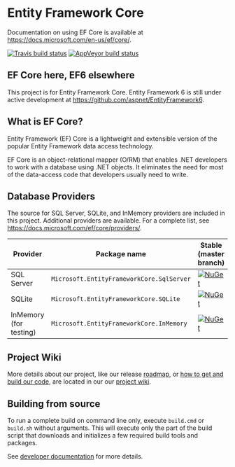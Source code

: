 # Entity Framework Core

Documentation on using EF Core is available at <https://docs.microsoft.com/en-us/ef/core/>.

[![Travis build status](https://img.shields.io/travis/aspnet/EntityFrameworkCore.svg?label=travis-ci&branch=dev&style=flat-square)](https://travis-ci.org/aspnet/EntityFrameworkCore/branches)
[![AppVeyor build status](https://img.shields.io/appveyor/ci/aspnetci/EntityFramework/dev.svg?label=appveyor&style=flat-square)](https://ci.appveyor.com/project/aspnetci/entityframework/branch/dev)

## EF Core here, EF6 elsewhere

This project is for Entity Framework Core. Entity Framework 6 is still under active development at https://github.com/aspnet/EntityFramework6.

## What is EF Core?

Entity Framework (EF) Core is a lightweight and extensible version of the popular Entity Framework data access technology.

EF Core is an object-relational mapper (O/RM) that enables .NET developers to work with a database using .NET objects. It eliminates the need for most of the data-access code that developers usually need to write.

## Database Providers

The source for SQL Server, SQLite, and InMemory providers are included in this project. Additional providers are available.
For a complete list, see https://docs.microsoft.com/ef/core/providers/.

Provider               | Package name                              | Stable (master branch)    | Nightly (dev branch)
-----------------------|-------------------------------------------|-----------------------------|-------------------------
SQL Server             | `Microsoft.EntityFrameworkCore.SqlServer` | [![NuGet](https://img.shields.io/nuget/v/Microsoft.EntityFrameworkCore.SqlServer.svg?style=flat-square&label=nuget)](https://www.nuget.org/packages/Microsoft.EntityFrameworkCore.SqlServer/) | [![MyGet](https://img.shields.io/dotnet.myget/aspnetcore-dev/vpre/Microsoft.EntityFrameworkCore.SqlServer.svg?style=flat-square&label=myget)](https://dotnet.myget.org/feed/aspnetcore-dev/package/nuget/Microsoft.EntityFrameworkCore.SqlServer)
SQLite                 | `Microsoft.EntityFrameworkCore.SQLite`    | [![NuGet](https://img.shields.io/nuget/v/Microsoft.EntityFrameworkCore.SqlServer.svg?style=flat-square&label=nuget)](https://www.nuget.org/packages/Microsoft.EntityFrameworkCore.Sqlite/) | [![MyGet](https://img.shields.io/dotnet.myget/aspnetcore-dev/vpre/Microsoft.EntityFrameworkCore.Sqlite.svg?style=flat-square&label=myget)](https://dotnet.myget.org/feed/aspnetcore-dev/package/nuget/Microsoft.EntityFrameworkCore.Sqlite)
InMemory (for testing) | `Microsoft.EntityFrameworkCore.InMemory`  | [![NuGet](https://img.shields.io/nuget/v/Microsoft.EntityFrameworkCore.InMemory.svg?style=flat-square&label=nuget)](https://www.nuget.org/packages/Microsoft.EntityFrameworkCore.InMemory/) | [![MyGet](https://img.shields.io/dotnet.myget/aspnetcore-dev/vpre/Microsoft.EntityFrameworkCore.InMemory.svg?style=flat-square&label=myget)](https://dotnet.myget.org/feed/aspnetcore-dev/package/nuget/Microsoft.EntityFrameworkCore.InMemory)

## Project Wiki

More details about our project, like our release [roadmap](https://github.com/aspnet/EntityFrameworkCore/wiki/roadmap), or [how to get and build our code](https://github.com/aspnet/EntityFrameworkCore/wiki/getting-and-building-the-code), are located in our our [project wiki](https://github.com/aspnet/EntityFrameworkCore/wiki/).

## Building from source

To run a complete build on command line only, execute `build.cmd` or `build.sh` without arguments.
This will execute only the part of the build script that downloads and initializes a few required build tools and packages.

See [developer documentation](https://github.com/aspnet/EntityFrameworkCore/wiki/Getting-and-Building-the-Code) for more details.
